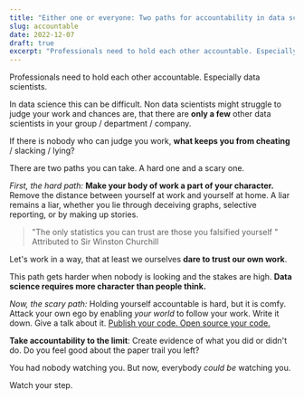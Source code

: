 ```yaml
---
title: "Either one or everyone: Two paths for accountability in data science 👨🏼‍⚖️"
slug: accountable
date: 2022-12-07
draft: true
excerpt: "Professionals need to hold each other accountable. Especially data scientists. If there is nobody who can judge you work, what keeps you from cheating? There are two paths you can take. A hard one and a scary one."
---
```


Professionals need to hold each other accountable.
Especially data scientists.

In data science this can be difficult. Non data scientists might struggle to judge your work and chances are, that there are **only a few** other data scientists in your group / department / company.

If there is nobody who can judge you work, **what keeps you from cheating** / slacking / lying?

There are two paths you can take. A hard one and a scary one. 

*First, the hard path:*
**Make your body of work a part of your character.** Remove the distance between yourself at work and yourself at home. A liar remains a liar, whether you lie through deceiving graphs, selective reporting, or by making up stories.

> "The only statistics you can trust are those you falsified yourself "
> Attributed to Sir Winston Churchill

Let's work in a way, that at least we ourselves **dare to trust our own work**.

This path gets harder when nobody is looking and the stakes are high.
**Data science requires more character than people think.**

*Now, the scary path:*
Holding yourself accountable is hard, but it is comfy. Attack your own ego by enabling *your world* to follow your work. Write it down. Give a talk about it. [Publish your code. Open source your code.](https://github.com/finnoh)

**Take accountability to the limit**: Create evidence of what you did or didn't do.
Do you feel good about the paper trail you left?

You had nobody watching you. But now, everybody *could be* watching you.

Watch your step.
